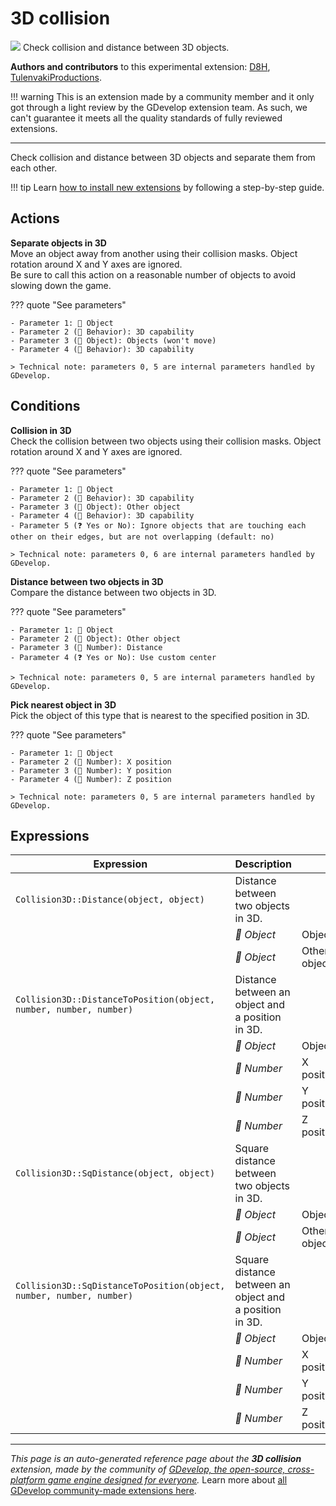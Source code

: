# 3D collision

<img src="https://asset-resources.gdevelop.io/public-resources/Icons/7a5696a515bf40813692e118147568392a854f65f5b50750c9b9aaa967aba7df_vector-intersection.svg" class="extension-icon"></img>
Check collision and distance between 3D objects.

**Authors and contributors** to this experimental extension: [D8H](https://gd.games/D8H), [TulenvakiProductions](https://gd.games/TulenvakiProductions).

!!! warning
    This is an extension made by a community member and it only got through a
    light review by the GDevelop extension team. As such, we can't guarantee it
    meets all the quality standards of fully reviewed extensions.

---

Check collision and distance between 3D objects and separate them from each other.

!!! tip
    Learn [how to install new extensions](/gdevelop5/extensions/search) by following a step-by-step guide.

## Actions

**Separate objects in 3D**  
Move an object away from another using their collision masks. Object rotation around X and Y axes are ignored.  
Be sure to call this action on a reasonable number of objects to avoid slowing down the game.

??? quote "See parameters"

    - Parameter 1: 👾 Object
    - Parameter 2 (🧩 Behavior): 3D capability
    - Parameter 3 (👾 Object): Objects (won't move)
    - Parameter 4 (🧩 Behavior): 3D capability

    > Technical note: parameters 0, 5 are internal parameters handled by GDevelop.

## Conditions

**Collision in 3D**  
Check the collision between two objects using their collision masks. Object rotation around X and Y axes are ignored.

??? quote "See parameters"

    - Parameter 1: 👾 Object
    - Parameter 2 (🧩 Behavior): 3D capability
    - Parameter 3 (👾 Object): Other object
    - Parameter 4 (🧩 Behavior): 3D capability
    - Parameter 5 (❓ Yes or No): Ignore objects that are touching each other on their edges, but are not overlapping (default: no)

    > Technical note: parameters 0, 6 are internal parameters handled by GDevelop.

**Distance between two objects in 3D**  
Compare the distance between two objects in 3D.

??? quote "See parameters"

    - Parameter 1: 👾 Object
    - Parameter 2 (👾 Object): Other object
    - Parameter 3 (🔢 Number): Distance
    - Parameter 4 (❓ Yes or No): Use custom center

    > Technical note: parameters 0, 5 are internal parameters handled by GDevelop.

**Pick nearest object in 3D**  
Pick the object of this type that is nearest to the specified position in 3D.

??? quote "See parameters"

    - Parameter 1: 👾 Object
    - Parameter 2 (🔢 Number): X position
    - Parameter 3 (🔢 Number): Y position
    - Parameter 4 (🔢 Number): Z position

    > Technical note: parameters 0, 5 are internal parameters handled by GDevelop.

## Expressions

| Expression | Description |  |
|-----|-----|-----|
| `Collision3D::Distance(object, object)` | Distance between two objects in 3D. ||
| | _👾 Object_ | Object |
| | _👾 Object_ | Other object |
| `Collision3D::DistanceToPosition(object, number, number, number)` | Distance between an object and a position in 3D. ||
| | _👾 Object_ | Object |
| | _🔢 Number_ | X position |
| | _🔢 Number_ | Y position |
| | _🔢 Number_ | Z position |
| `Collision3D::SqDistance(object, object)` | Square distance between two objects in 3D. ||
| | _👾 Object_ | Object |
| | _👾 Object_ | Other object |
| `Collision3D::SqDistanceToPosition(object, number, number, number)` | Square distance between an object and a position in 3D. ||
| | _👾 Object_ | Object |
| | _🔢 Number_ | X position |
| | _🔢 Number_ | Y position |
| | _🔢 Number_ | Z position |


---

*This page is an auto-generated reference page about the **3D collision** extension, made by the community of [GDevelop, the open-source, cross-platform game engine designed for everyone](https://gdevelop.io/).* Learn more about [all GDevelop community-made extensions here](/gdevelop5/extensions).